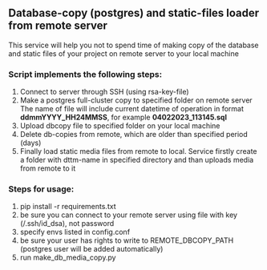 ## Database-copy (postgres) and static-files loader from remote server

This service will help you not to spend time of making copy of the database
and static files of your project on remote server to your local machine

### Script implements the following steps:
1. Connect to server through SSH (using rsa-key-file)
2. Make a postgres full-cluster copy to specified folder on remote server
   The name of file will include current datetime of operation
   in format **ddmmYYYY_HH24MMSS**, for example **04022023_113145.sql**
3. Upload dbcopy file to specified folder on your local machine
4. Delete db-copies from remote, which are older than specified period (days)
5. Finally load static media files from remote to local. Service firstly
   create a folder with dttm-name in specified directory and than uploads
   media from remote to it

### Steps for usage:
1. pip install -r requirements.txt
2. be sure you can connect to your remote server using 
   file with key (/.ssh/id_dsa), not password
3. specify envs listed in config.conf
4. be sure your user has rights to write to REMOTE_DBCOPY_PATH
   (postgres user will be added automatically)
5. run make_db_media_copy.py


